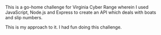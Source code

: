 This is a go-home challenge for Virginia Cyber Range wherein I used JavaScript, Node.js and Express to create an API which deals with boats and slip numbers.

This is my approach to it. I had fun doing this challenge. 